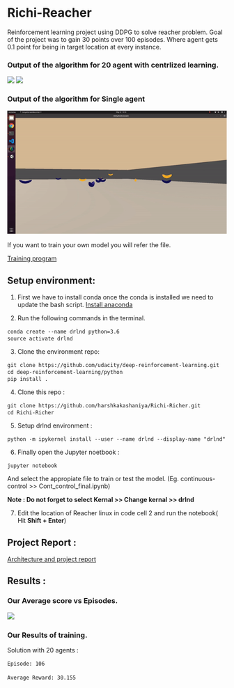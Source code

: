 # Richi-Reacher
Reinforcement learning project using DDPG to solve reacher problem. Goal of the project was to gain 30 points over 100 episodes.
Where agent gets 0.1 point for being in target location at every instance.

### Output of the algorithm for 20 agent with centrlized learning. 

<img src="https://github.com/harshkakashaniya/Richi-Richer/blob/main/images/untrain_20.gif" width="460"/> <img src="https://github.com/harshkakashaniya/Richi-Richer/blob/main/images/Train_20.gif" width="460"/> 

### Output of the algorithm for Single agent

![](https://github.com/harshkakashaniya/Minion_robot/blob/main/banana.gif)


If you want to train your own model you will refer the file.

[Training program](https://github.com/harshkakashaniya/Richi-Richer/blob/main/continuous-control/Cont_control_final.ipynb)

## Setup environment:

1. First we have to install conda once the conda is installed we need to update the bash script.  [Install anaconda](https://docs.anaconda.com/anaconda/install/linux/)

2. Run the following commands in the terminal.
```
conda create --name drlnd python=3.6
source activate drlnd
```

3. Clone the environment repo:
```
git clone https://github.com/udacity/deep-reinforcement-learning.git
cd deep-reinforcement-learning/python
pip install .
```

4. Clone this repo :
```
git clone https://github.com/harshkakashaniya/Richi-Richer.git
cd Richi-Richer
```

5. Setup drlnd environment :
```
python -m ipykernel install --user --name drlnd --display-name "drlnd"
```
6. Finally open the Jupyter noetbook :

```
jupyter notebook
```

And select the appropiate file to train or test the model.
(Eg. continuous-control >> Cont_control_final.ipynb)

**Note : Do not forget to select Kernal >> Change kernal >> drlnd**

7. Edit the location of Reacher linux in code cell 2 and run the notebook( Hit  **Shift + Enter**) 


## Project Report :

[Architecture and project report](https://github.com/harshkakashaniya/Minion_robot/blob/main/Report.md)

## Results :

### Our Average score vs Episodes.

![](https://github.com/harshkakashaniya/Richi-Richer/blob/main/images/20_agents.png)

### Our Results of training.
Solution with 20 agents :
```
Episode: 106 

Average Reward: 30.155
```
